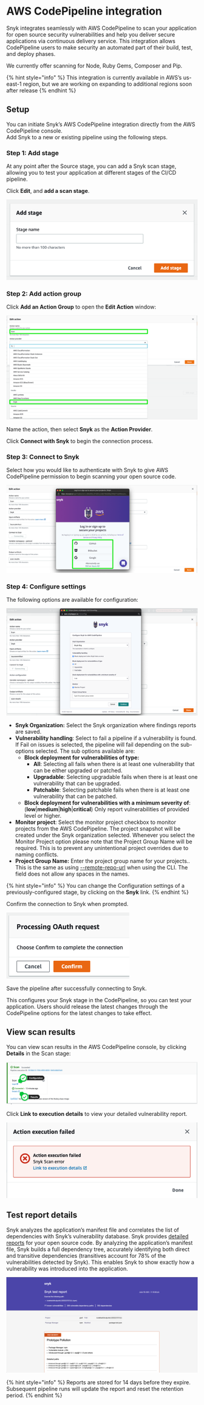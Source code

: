 # AWS CodePipeline integration

Snyk integrates seamlessly with AWS CodePipeline to scan your application for open source security vulnerabilities and help you deliver secure applications via continuous delivery service. This integration allows CodePipeline users to make security an automated part of their build, test, and deploy phases.

We currently offer scanning for Node, Ruby Gems, Composer and Pip.

{% hint style="info" %}
This integration is currently available in AWS’s us-east-1 region, but we are working on expanding to additional regions soon after release
{% endhint %}

## Setup

You can initiate Snyk’s AWS CodePipeline integration directly from the AWS CodePipeline console.  
Add Snyk to a new or existing pipeline using the following steps.

### Step 1: Add stage

At any point after the Source stage, you can add a Snyk scan stage, allowing you to test your application at different stages of the CI/CD pipeline.

Click **Edit**, and **add a scan stage**.

![](../../.gitbook/assets/aws-cp-add-stage.png)

### Step 2: Add action group

Click **Add an Action Group** to open the **Edit Action** window:

![](../../.gitbook/assets/aws-cp-edit-action.png)

Name the action, then select **Snyk** as the **Action Provider**.

Click **Connect with Snyk** to begin the connection process.

### Step 3: Connect to Snyk

Select how you would like to authenticate with Snyk to give AWS CodePipeline permission to begin scanning your open source code.

![](../../.gitbook/assets/snyk-cp-int-config.png)

### Step 4: Configure settings

The following options are available for configuration:

![](../../.gitbook/assets/image8%20%281%29.png)

* **Snyk Organization:** Select the Snyk organization where findings reports are saved.
* **Vulnerability handling**: Select to fail a pipeline if a vulnerability is found. If Fail on issues is selected, the pipeline will fail depending on the sub-options selected. The sub options available are: 
  * **Block deployment for vulnerabilities of type:**
    * **All**: Selecting all fails when there is at least one vulnerability that can be either upgraded or patched. 
    * **Upgradable**: Selecting upgradable fails when there is at least one vulnerability that can be upgraded. 
    * **Patchable**: Selecting patchable fails when there is at least one vulnerability that can be patched. 
  * **Block deployment for vulnerabilities with a minimum severity of**: \(**low**\|**medium**\|**high**\|**critical**\) Only report vulnerabilities of provided level or higher.
* **Monitor project**: Select the monitor project checkbox to monitor projects from the AWS CodePipeline. The project snapshot will be created under the Snyk organization selected. Whenever you select the Monitor Project option please note that the Project Group Name will be required. This is to prevent any unintentional project overrides due to naming conflicts.
* **Project Group Name:** Enter the project group name for your projects.. This is the same as using [--remote-repo-url](https://support.snyk.io/hc/en-us/articles/360000910677-Snyk-CLI-monitored-projects-are-created-with-IDs-in-the-project-name) when using the CLI. The field does not allow any spaces in the names.

{% hint style="info" %}
You can change the Configuration settings of a previously-configured stage, by clicking on the **Snyk** link.
{% endhint %}

Confirm the connection to Snyk when prompted.

![](../../.gitbook/assets/aws-cp-confirm-oauth.png)

Save the pipeline after successfully connecting to Snyk.

This configures your Snyk stage in the CodePipeline, so you can test your application. Users should release the latest changes through the CodePipeline options for the latest changes to take effect.

## View scan results

You can view scan results in the AWS CodePipeline console, by clicking **Details** in the Scan stage:

![](../../.gitbook/assets/aws-cp-findings-report.png)

Click **Link to execution details** to view your detailed vulnerability report.

![](../../.gitbook/assets/image4-2-.png)

## Test report details

Snyk analyzes the application’s manifest file and correlates the list of dependencies with Snyk’s vulnerability database. Snyk provides [detailed reports](https://support.snyk.io/hc/en-us/categories/360000598418-Reports-and-remediation) for your open source code. By analyzing the application’s manifest file, Snyk builds a full dependency tree, accurately identifying both direct and transitive dependencies \(transitives account for 78% of the vulnerabilities detected by Snyk\). This enables Snyk to show exactly how a vulnerability was introduced into the application.

![](../../.gitbook/assets/prototype.png)

{% hint style="info" %}
Reports are stored for 14 days before they expire. Subsequent pipeline runs will update the report and reset the retention period.
{% endhint %}

